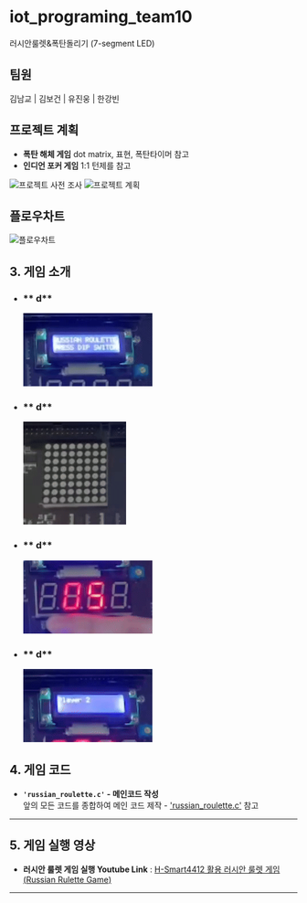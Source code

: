 # iot_programing_team10
러시안룰렛&폭탄돌리기 (7-segment LED)
## 팀원
김남교 | 김보건 | 유진웅 | 한강빈
## 프로젝트 계획
- **폭탄 해체 게임**  dot matrix, 표현, 폭탄타이머 참고
- **인디언 포커 게임**  1:1 턴제를 참고

![프로젝트 사전 조사](https://github.com/kimnamgyo/iot_programing_team10/blob/main/img/%ED%94%84%EB%A1%9C%EC%A0%9D%ED%8A%B8%20%EC%82%AC%EC%A0%84%20%EC%A1%B0%EC%82%AC.png)
![프로젝트 계획](https://github.com/kimnamgyo/iot_programing_team10/blob/main/img/%ED%94%84%EB%A1%9C%EC%A0%9D%ED%8A%B8%20%EA%B3%84%ED%9A%8D.png)
## 플로우차트
![플로우차트](https://github.com/kimnamgyo/iot_programing_team10/blob/main/img/flowchart.png?raw=true)

## **3. 게임 소개**

 - ### ** d**
    ![gif_01](video_clip/GIF/start.gif)

 - ### ** d**
    ![gif_02](/video_clip/GIF/dot.gif)

 - ### ** d**
    ![gif_03](/video_clip/GIF/timer.gif)

 - ### ** d**
    ![gif_04](/video_clip/GIF/end.gif)

## **4. 게임 코드**

 - **`'russian_roulette.c'` - 메인코드 작성**  
    앞의 모든 코드를 종합하여 메인 코드 제작 - 
    ['russian_roulette.c'](https://github.com/kimnamgyo/iot_programing_team10/blob/main/code/russian_roulette.c) 참고

---

## **5. 게임 실행 영상**
- **러시안 룰렛 게임 실행 Youtube Link** : [H-Smart4412 활용 러시안 룰렛 게임(Russian Rulette Game)](https://youtu.be/yONbquB6PvU?feature=shared)

---

